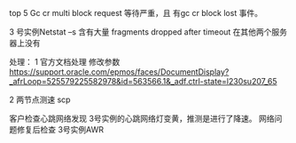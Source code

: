 top 5
Gc cr multi block request 等待严重，且 有gc cr block lost 事件。


3 号实例Netstat –s 含有大量 fragments dropped after timeout
 在其他两个服务器上没有

 处理：
 1 官方文档处理 修改参数
 https://support.oracle.com/epmos/faces/DocumentDisplay?_afrLoop=525579225582978&id=563566.1&_adf.ctrl-state=l230su207_65

 2 两节点测速 scp

客户检查心跳网络发现 3号实例的心跳网络灯变黄，推测是进行了降速。
网络问题修复后检查 3号实例AWR
